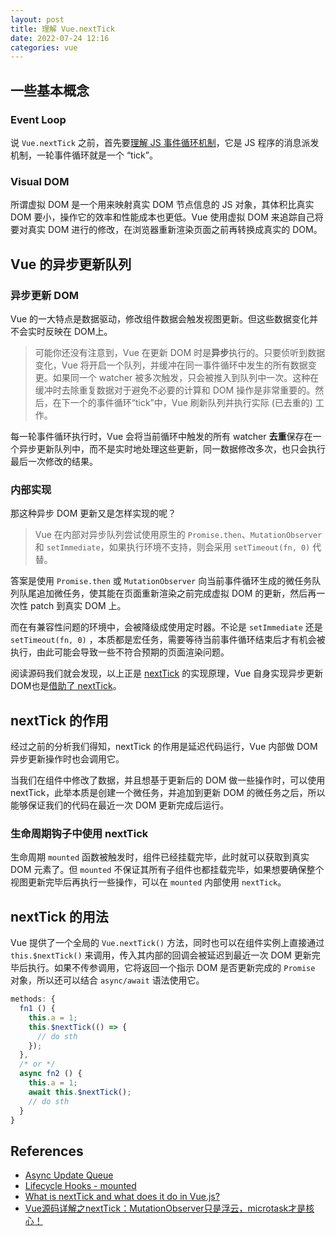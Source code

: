 ```yaml
---
layout: post
title: 理解 Vue.nextTick
date: 2022-07-24 12:16 
categories: vue
---
```


## 一些基本概念

### Event Loop

说 `Vue.nextTick` 之前，首先要<a href="./js-event-loop.html">理解 JS 事件循环机制</a>，它是 JS 程序的消息派发机制，一轮事件循环就是一个 “tick”。

### Visual DOM

所谓虚拟 DOM 是一个用来映射真实 DOM 节点信息的 JS 对象，其体积比真实 DOM 要小，操作它的效率和性能成本也更低。Vue 使用虚拟 DOM 来追踪自己将要对真实 DOM 进行的修改，在浏览器重新渲染页面之前再转换成真实的 DOM。

## Vue 的异步更新队列

### 异步更新 DOM

Vue 的一大特点是数据驱动，修改组件数据会触发视图更新。但这些数据变化并不会实时反映在 DOM上。

> 可能你还没有注意到，Vue 在更新 DOM 时是**异步**执行的。只要侦听到数据变化，Vue 将开启一个队列，并缓冲在同一事件循环中发生的所有数据变更。如果同一个 watcher 被多次触发，只会被推入到队列中一次。这种在缓冲时去除重复数据对于避免不必要的计算和 DOM 操作是非常重要的。然后，在下一个的事件循环“tick”中，Vue 刷新队列并执行实际 (已去重的) 工作。

每一轮事件循环执行时，Vue 会将当前循环中触发的所有 watcher **去重**保存在一个异步更新队列中，而不是实时地处理这些更新，同一数据修改多次，也只会执行最后一次修改的结果。

### 内部实现

那这种异步 DOM 更新又是怎样实现的呢？

> Vue 在内部对异步队列尝试使用原生的 `Promise.then`、`MutationObserver` 和 `setImmediate`，如果执行环境不支持，则会采用 `setTimeout(fn, 0)` 代替。

答案是使用 `Promise.then` 或 `MutationObserver` 向当前事件循环生成的微任务队列队尾追加微任务，使其能在页面重新渲染之前完成虚拟 DOM 的更新，然后再一次性 patch 到真实 DOM 上。

而在有兼容性问题的环境中，会被降级成使用定时器。不论是  `setImmediate` 还是 `setTimeout(fn, 0)` ，本质都是宏任务，需要等待当前事件循环结束后才有机会被执行，由此可能会导致一些不符合预期的页面渲染问题。

阅读源码我们就会发现，以上正是 [nextTick](https://github.com/vuejs/vue/blob/dev/src/core/util/next-tick.js) 的实现原理，Vue 自身实现异步更新 DOM也是[借助了 nextTick](https://github.com/vuejs/vue/blob/8d3fce029f20a73d5d0b1ff10cbf6fa73c989e62/src/core/observer/scheduler.js#L187)。

## nextTick 的作用

经过之前的分析我们得知，nextTick 的作用是延迟代码运行，Vue 内部做 DOM 异步更新操作时也会调用它。

当我们在组件中修改了数据，并且想基于更新后的 DOM 做一些操作时，可以使用 nextTick，此举本质是创建一个微任务，并追加到更新 DOM 的微任务之后，所以能够保证我们的代码在最近一次 DOM 更新完成后运行。

### 生命周期钩子中使用 nextTick

生命周期 `mounted` 函数被触发时，组件已经挂载完毕，此时就可以获取到真实 DOM 元素了。但 `mounted` 不保证其所有子组件也都挂载完毕，如果想要确保整个视图更新完毕后再执行一些操作，可以在 `mounted` 内部使用 `nextTick`。

## nextTick 的用法

Vue 提供了一个全局的 `Vue.nextTick()` 方法，同时也可以在组件实例上直接通过 `this.$nextTick()`  来调用，传入其内部的回调会被延迟到最近一次 DOM 更新完毕后执行。如果不传参调用，它将返回一个指示 DOM 是否更新完成的 `Promise` 对象，所以还可以结合 `async/await` 语法使用它。

```js
methods: {
  fn1 () {
    this.a = 1;
    this.$nextTick(() => {
      // do sth
    });
  },
  /* or */
  async fn2 () {
    this.a = 1;
    await this.$nextTick();
    // do sth
  }
}
```

## References

- [Async Update Queue](https://v2.vuejs.org/v2/guide/reactivity.html#Async-Update-Queue)
- [Lifecycle Hooks - mounted](https://v2.vuejs.org/v2/api/#mounted)
- [What is nextTick and what does it do in Vue.js?](https://stackoverflow.com/a/47636157)
- [Vue源码详解之nextTick：MutationObserver只是浮云，microtask才是核心！](https://segmentfault.com/a/1190000008589736)

